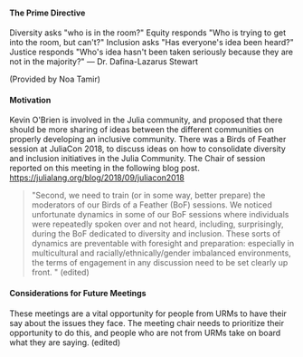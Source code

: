 #### The Prime Directive

Diversity asks "who is in the room?"
Equity responds "Who is trying to get into the room, but can't?"
Inclusion asks "Has everyone's idea been heard?"
Justice responds "Who's idea hasn't been taken seriously because they are not in the majority?"
 — Dr. Dafina-Lazarus Stewart
 
(Provided by Noa Tamir)

#### Motivation
Kevin O'Brien is involved in the Julia community, and proposed that there should be more sharing of ideas between the different communities on properly developing
an inclusive community. There was a Birds of Feather session at JuliaCon 2018, to discuss ideas on how to consolidate diversity and inclusion initiatives in the Julia Community.
The Chair of session reported on this meeting in the following blog post.
https://julialang.org/blog/2018/09/juliacon2018

> "Second, we need to train (or in some way, better prepare) the moderators of our Birds of a Feather (BoF) sessions. We noticed unfortunate dynamics in some of our BoF sessions where individuals were repeatedly spoken over and not heard, including, surprisingly, during the BoF dedicated to diversity and inclusion. These sorts of dynamics are preventable with foresight and preparation: especially in multicultural and racially/ethnically/gender imbalanced environments, the terms of engagement in any discussion need to be set clearly up front. " (edited)
 
#### Considerations for Future Meetings

These meetings are a vital opportunity for people from URMs to have their say about the issues they face. The meeting chair needs to prioritize their opportunity to do this, and people who are not from URMs take on board what they are saying. (edited)
